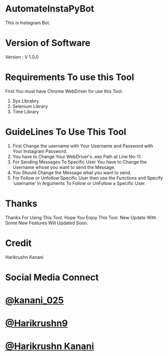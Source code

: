 # AutomateInstaPyBot
This is Instagram Bot.

# Version of Software
Version : V 1.0.0

# Requirements To use this Tool
First You must have Chrome WebDriver for use this Tool.
1. Sys Librabry
2. Selenium Library
3. Time Library

# GuideLines To Use This Tool
1. First Change the username with Your Username and Password with Your Instagram Password.
2. You have to Change Your WebDriver's .exe Path at Line No-11.
3. For Sending Messages To Specific User You have to Change the Username whose you want to send the Message.
4. You Should Change the Message what you want to send.
5. For Follow or Unfollow Specific User then use the Functions and Specify 'username' in Arguments To Follow or UnFollow a Specific User.

# Thanks
Thanks For Using This Tool. Hope You Enjoy This Tool. New Update With Some New Features Will Updated Soon.

# Credit
Harikrushn Kanani

# Social Media Connect
# [@kanani_025](https://instagram.com/kanani_025)
# [@Harikrushn9](https://twitter.com/Harikrushn9)
# [@Harikrushn Kanani](https://facebook.com/harikrishan.kanani/)
